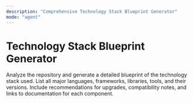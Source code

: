 ```yaml
---
description: "Comprehensive Technology Stack Blueprint Generator"
mode: "agent"
---
```


# Technology Stack Blueprint Generator

Analyze the repository and generate a detailed blueprint of the technology stack used. List all major languages, frameworks, libraries, tools, and their versions. Include recommendations for upgrades, compatibility notes, and links to documentation for each component.
